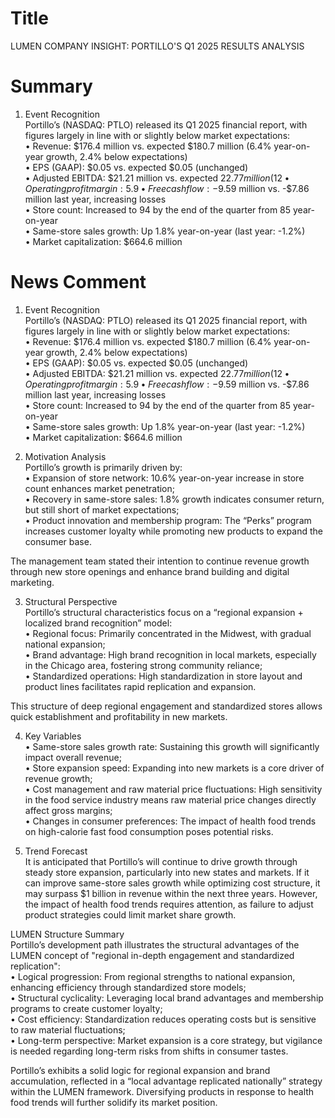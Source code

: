 # Title
LUMEN COMPANY INSIGHT: PORTILLO'S Q1 2025 RESULTS ANALYSIS

# Summary
1. Event Recognition  
Portillo’s (NASDAQ: PTLO) released its Q1 2025 financial report, with figures largely in line with or slightly below market expectations:  
   • Revenue: $176.4 million vs. expected $180.7 million (6.4% year-on-year growth, 2.4% below expectations)  
   • EPS (GAAP): $0.05 vs. expected $0.05 (unchanged)  
   • Adjusted EBITDA: $21.21 million vs. expected $22.77 million (12% profit margin, 6.9% below expectations)  
   • Operating profit margin: 5.9%, unchanged from last year  
   • Free cash flow: -$9.59 million vs. -$7.86 million last year, increasing losses  
   • Store count: Increased to 94 by the end of the quarter from 85 year-on-year  
   • Same-store sales growth: Up 1.8% year-on-year (last year: -1.2%)  
   • Market capitalization: $664.6 million  

# News Comment
1. Event Recognition  
Portillo’s (NASDAQ: PTLO) released its Q1 2025 financial report, with figures largely in line with or slightly below market expectations:  
   • Revenue: $176.4 million vs. expected $180.7 million (6.4% year-on-year growth, 2.4% below expectations)  
   • EPS (GAAP): $0.05 vs. expected $0.05 (unchanged)  
   • Adjusted EBITDA: $21.21 million vs. expected $22.77 million (12% profit margin, 6.9% below expectations)  
   • Operating profit margin: 5.9%, unchanged from last year  
   • Free cash flow: -$9.59 million vs. -$7.86 million last year, increasing losses  
   • Store count: Increased to 94 by the end of the quarter from 85 year-on-year  
   • Same-store sales growth: Up 1.8% year-on-year (last year: -1.2%)  
   • Market capitalization: $664.6 million  

2. Motivation Analysis  
Portillo’s growth is primarily driven by:  
   • Expansion of store network: 10.6% year-on-year increase in store count enhances market penetration;  
   • Recovery in same-store sales: 1.8% growth indicates consumer return, but still short of market expectations;  
   • Product innovation and membership program: The “Perks” program increases customer loyalty while promoting new products to expand the consumer base.  

The management team stated their intention to continue revenue growth through new store openings and enhance brand building and digital marketing.  

3. Structural Perspective  
Portillo’s structural characteristics focus on a “regional expansion + localized brand recognition” model:  
   • Regional focus: Primarily concentrated in the Midwest, with gradual national expansion;  
   • Brand advantage: High brand recognition in local markets, especially in the Chicago area, fostering strong community reliance;  
   • Standardized operations: High standardization in store layout and product lines facilitates rapid replication and expansion.  

This structure of deep regional engagement and standardized stores allows quick establishment and profitability in new markets.  

4. Key Variables  
   • Same-store sales growth rate: Sustaining this growth will significantly impact overall revenue;  
   • Store expansion speed: Expanding into new markets is a core driver of revenue growth;  
   • Cost management and raw material price fluctuations: High sensitivity in the food service industry means raw material price changes directly affect gross margins;  
   • Changes in consumer preferences: The impact of health food trends on high-calorie fast food consumption poses potential risks.  

5. Trend Forecast  
It is anticipated that Portillo’s will continue to drive growth through steady store expansion, particularly into new states and markets. If it can improve same-store sales growth while optimizing cost structure, it may surpass $1 billion in revenue within the next three years. However, the impact of health food trends requires attention, as failure to adjust product strategies could limit market share growth.  

LUMEN Structure Summary  
Portillo’s development path illustrates the structural advantages of the LUMEN concept of "regional in-depth engagement and standardized replication":  
   • Logical progression: From regional strengths to national expansion, enhancing efficiency through standardized store models;  
   • Structural cyclicality: Leveraging local brand advantages and membership programs to create customer loyalty;  
   • Cost efficiency: Standardization reduces operating costs but is sensitive to raw material fluctuations;  
   • Long-term perspective: Market expansion is a core strategy, but vigilance is needed regarding long-term risks from shifts in consumer tastes.  

Portillo’s exhibits a solid logic for regional expansion and brand accumulation, reflected in a “local advantage replicated nationally” strategy within the LUMEN framework. Diversifying products in response to health food trends will further solidify its market position.
